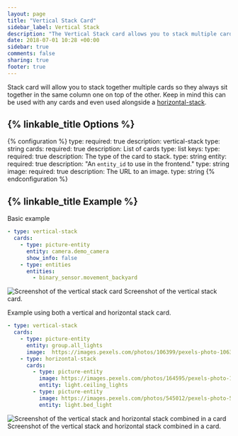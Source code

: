 ```yaml
---
layout: page
title: "Vertical Stack Card"
sidebar_label: Vertical Stack
description: "The Vertical Stack card allows you to stack multiple cards together"
date: 2018-07-01 10:28 +00:00
sidebar: true
comments: false
sharing: true
footer: true
---
```


Stack card will allow you to stack together multiple cards so they always sit together in the same column one on top of the other. Keep in mind this can be used with any cards and even used alongside a [horizontal-stack](/lovelace/horizontal-stack/).

## {% linkable_title Options %}

{% configuration %}
type:
  required: true
  description: vertical-stack
  type: string
cards:
  required: true
  description: List of cards
  type: list
  keys:
    type:
      required: true
      description: The type of the card to stack.
      type: string
    entity:
      required: true
      description: "An `entity_id` to use in the frontend."
      type: string
    image:
      required: true
      description: The URL to an image.
      type: string
{% endconfiguration %}

## {% linkable_title Example %}

Basic example

```yaml
- type: vertical-stack
  cards:
    - type: picture-entity
      entity: camera.demo_camera
      show_info: false
    - type: entities
      entities:
        - binary_sensor.movement_backyard
```

<p class='img'>
<img src='/images/lovelace/lovelace_vertical-stack.png' alt='Screenshot of the vertical stack card'>
Screenshot of the vertical stack card.
</p>

Example using both a vertical and horizontal stack card.

```yaml
- type: vertical-stack
  cards:
    - type: picture-entity
      entity: group.all_lights
      image:  https://images.pexels.com/photos/106399/pexels-photo-106399.jpeg?auto=compress&cs=tinysrgb&dpr=2&h=750&w=1260
    - type: horizontal-stack
      cards:
        - type: picture-entity
          image: https://images.pexels.com/photos/164595/pexels-photo-164595.jpeg?auto=compress&cs=tinysrgb&dpr=2&h=240&w=495
          entity: light.ceiling_lights
        - type: picture-entity
          image: https://images.pexels.com/photos/545012/pexels-photo-545012.jpeg?auto=compress&cs=tinysrgb&dpr=2&h=240&w=495
          entity: light.bed_light
```

<p class='img'>
<img src='/images/lovelace/lovelace_vertical-horizontal-stack.png' alt='Screenshot of the vertical stack and horizontal stack combined in a card'>
Screenshot of the vertical stack and horizontal stack combined in a card.
</p>
